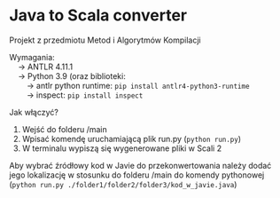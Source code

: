 # Java to Scala converter

Projekt z przedmiotu Metod i Algorytmów Kompilacji

Wymagania:<br />
&nbsp;&nbsp;&nbsp;&nbsp;-> ANTLR 4.11.1<br />
&nbsp;&nbsp;&nbsp;&nbsp;-> Python 3.9 (oraz biblioteki:<br />
&nbsp;&nbsp;&nbsp;&nbsp;&nbsp;&nbsp;&nbsp;&nbsp;-> antlr python runtime: `pip install antlr4-python3-runtime`<br />
&nbsp;&nbsp;&nbsp;&nbsp;&nbsp;&nbsp;&nbsp;&nbsp;-> inspect: `pip install inspect`<br />

Jak włączyć?<br />
1. Wejść do folderu /main<br />
2. Wpisać komendę uruchamiającą plik run.py (`python run.py`)
3. W terminalu wypiszą się wygenerowane pliki w Scali 2

Aby wybrać źródłowy kod w Javie do przekonwertowania należy dodać jego lokalizację w stosunku do folderu /main do komendy pythonowej (`python run.py ./folder1/folder2/folder3/kod_w_javie.java`)